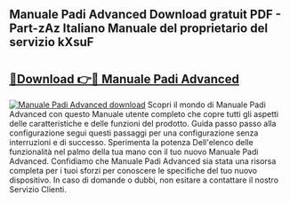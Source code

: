 ## Manuale Padi Advanced Download gratuit PDF - Part-zAz Italiano Manuale del proprietario del servizio kXsuF

# <h2><a href="http://dfdd9p.blite.top/?on=Manuale+Padi+Advanced">🔗Download 👉🔴 Manuale Padi Advanced</a></h2>

[![Manuale Padi Advanced download](https://i.imgur.com/lujVjoI.png)](http://dfdd9p.blite.top/?on=Manuale+Padi+Advanced)
Scopri il mondo di Manuale Padi Advanced con questo Manuale utente completo che copre tutti gli aspetti delle caratteristiche e delle funzioni del prodotto. Guida passo passo alla configurazione segui questi passaggi per una configurazione senza interruzioni e di successo. Sperimenta la potenza Dell'elenco delle funzionalità nel palmo della tua mano con il tuo nuovo Manuale Padi Advanced. Confidiamo che Manuale Padi Advanced sia stata una risorsa completa per i tuoi sforzi per conoscere le specifiche del tuo nuovo dispositivo. In caso di domande o dubbi, non esitare a contattare il nostro Servizio Clienti.
